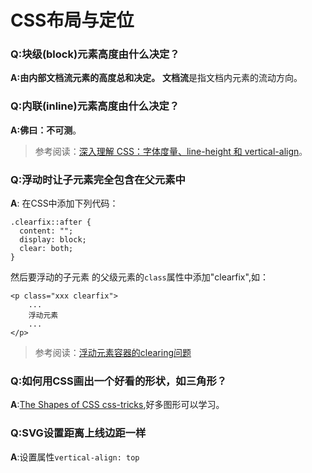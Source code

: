 # CSS布局与定位

### Q:块级(block)元素高度由什么决定？

**A:由内部文档流元素的高度总和决定。** **文档流**是指文档内元素的流动方向。



### Q:内联(inline)元素高度由什么决定？

**A:佛曰：不可测**。

> 参考阅读：[深入理解 CSS：字体度量、line-height 和 vertical-align](https://zhuanlan.zhihu.com/p/25808995)。



### Q:浮动时让子元素完全包含在父元素中

**A**: 在CSS中添加下列代码：

```
.clearfix::after {
  content: "";
  display: block;
  clear: both;
}
```

然后要浮动的子元素 的父级元素的```class```属性中添加"clearfix",如：

```
<p class="xxx clearfix">
	...
	浮动元素
	...
</p>
```

> 参考阅读：[浮动元素容器的clearing问题](http://www.ruanyifeng.com/blog/2009/04/float_clearing.html)



### Q:如何用CSS画出一个好看的形状，如三角形？

**A**:[The Shapes of CSS css-tricks](https://css-tricks.com/examples/ShapesOfCSS/),好多图形可以学习。



### Q:SVG设置距离上线边距一样

**A**:设置属性```vertical-align: top```